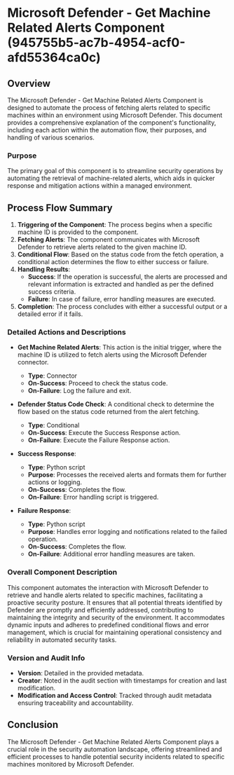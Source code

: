 # Microsoft Defender - Get Machine Related Alerts Component (945755b5-ac7b-4954-acf0-afd55364ca0c)

## Overview
The Microsoft Defender - Get Machine Related Alerts Component is designed to automate the process of fetching alerts related to specific machines within an environment using Microsoft Defender. This document provides a comprehensive explanation of the component's functionality, including each action within the automation flow, their purposes, and handling of various scenarios.

### Purpose
The primary goal of this component is to streamline security operations by automating the retrieval of machine-related alerts, which aids in quicker response and mitigation actions within a managed environment.

## Process Flow Summary
1. **Triggering of the Component**: The process begins when a specific machine ID is provided to the component.
2. **Fetching Alerts**: The component communicates with Microsoft Defender to retrieve alerts related to the given machine ID.
3. **Conditional Flow**: Based on the status code from the fetch operation, a conditional action determines the flow to either success or failure.
4. **Handling Results**:
   - **Success**: If the operation is successful, the alerts are processed and relevant information is extracted and handled as per the defined success criteria.
   - **Failure**: In case of failure, error handling measures are executed.
5. **Completion**: The process concludes with either a successful output or a detailed error if it fails.

### Detailed Actions and Descriptions
- **Get Machine Related Alerts**: This action is the initial trigger, where the machine ID is utilized to fetch alerts using the Microsoft Defender connector.
  - **Type**: Connector
  - **On-Success**: Proceed to check the status code.
  - **On-Failure**: Log the failure and exit.
  
- **Defender Status Code Check**: A conditional check to determine the flow based on the status code returned from the alert fetching.
  - **Type**: Conditional
  - **On-Success**: Execute the Success Response action.
  - **On-Failure**: Execute the Failure Response action.

- **Success Response**:
  - **Type**: Python script
  - **Purpose**: Processes the received alerts and formats them for further actions or logging.
  - **On-Success**: Completes the flow.
  - **On-Failure**: Error handling script is triggered.

- **Failure Response**:
  - **Type**: Python script
  - **Purpose**: Handles error logging and notifications related to the failed operation.
  - **On-Success**: Completes the flow.
  - **On-Failure**: Additional error handling measures are taken.

### Overall Component Description
This component automates the interaction with Microsoft Defender to retrieve and handle alerts related to specific machines, facilitating a proactive security posture. It ensures that all potential threats identified by Defender are promptly and efficiently addressed, contributing to maintaining the integrity and security of the environment. It accommodates dynamic inputs and adheres to predefined conditional flows and error management, which is crucial for maintaining operational consistency and reliability in automated security tasks.

### Version and Audit Info
- **Version**: Detailed in the provided metadata.
- **Creator**: Noted in the audit section with timestamps for creation and last modification.
- **Modification and Access Control**: Tracked through audit metadata ensuring traceability and accountability.

## Conclusion
The Microsoft Defender - Get Machine Related Alerts Component plays a crucial role in the security automation landscape, offering streamlined and efficient processes to handle potential security incidents related to specific machines monitored by Microsoft Defender.

